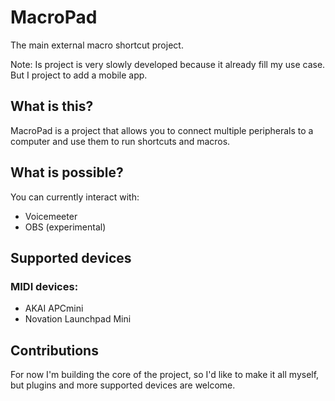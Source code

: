 # MacroPad

The main external macro shortcut project.

Note: Is project is very slowly developed because it already fill my use case. But I project to add a mobile app.


## What is this? 

MacroPad is a project that allows you to connect multiple peripherals to a computer and use them to run shortcuts and macros.

## What is possible?

You can currently interact with:
- Voicemeeter
- OBS (experimental)

## Supported devices

### MIDI devices:
- AKAI APCmini
- Novation Launchpad Mini

## Contributions

For now I'm building the core of the project, so I'd like to make it all myself, but plugins and more supported devices are welcome.